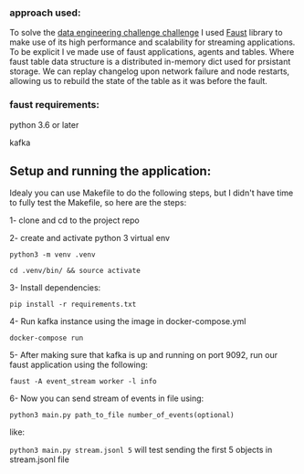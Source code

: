 ### approach used: 

To solve the [data engineering challenge challenge](https://github.com/DoodleScheduling/hiring-challenges/tree/master/data-engineer) I used [Faust](https://github.com/robinhood/faust) library to make use of 
its high performance and scalability for streaming applications. To be explicit I ve made use of faust applications, agents and tables. Where faust table data structure is a distributed in-memory dict used for prsistant storage. We 
can replay changelog upon network failure and node restarts, allowing us to rebuild the state of the table as it was before the fault.


### faust requirements:
python 3.6 or later

kafka


## Setup and running the application:

Idealy you can use Makefile to do the following steps, but I didn't have time to fully test the Makefile, so here are the steps:

1- clone and cd to the project repo

2- create and activate python 3 virtual env

    python3 -m venv .venv

	cd .venv/bin/ && source activate

3- Install dependencies:

``pip install -r requirements.txt``

4- Run kafka instance using the image in docker-compose.yml

``docker-compose run ``

5- After making sure that kafka is up and running on port 9092, run our faust application using the following: 

`faust -A event_stream worker -l info`

6- Now you can send stream of events in file using: 

`python3 main.py path_to_file number_of_events(optional)` 

like:

`python3 main.py stream.jsonl 5` will test sending the first 5 objects in stream.jsonl file

